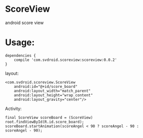 # ScoreView
android score view

<h1><b>Usage:</b></h1>

```
dependencies {
    compile 'com.svdroid.scoreview:scoreview:0.0.2'
}
```

layout:

```
<com.svdroid.scoreview.ScoreView
	android:id="@+id/score_board"
	android:layout_width="match_parent"
	android:layout_height="wrap_content"
	android:layout_gravity="center"/>
```

Activity:

```
final ScoreView scoreBoard = (ScoreView) root.findViewById(R.id.score_board);
scoreBoard.startAnimation(scoreAngel < 90 ? scoreAngel - 90 : scoreAngel - 90);
```
